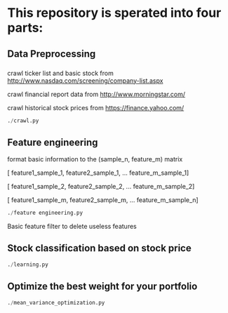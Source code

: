 # This repository is sperated into four parts:

## Data Preprocessing
### 
crawl ticker list and basic stock from http://www.nasdaq.com/screening/company-list.aspx

crawl financial report data from http://www.morningstar.com/

crawl historical stock prices from  https://finance.yahoo.com/

```python
./crawl.py
```

## Feature engineering

format basic information to the (sample_n, feature_m) matrix

[ feature1_sample_1, feature2_sample_1, ... feature_m_sample_1]

[ feature1_sample_2, feature2_sample_2, ... feature_m_sample_2]

[ feature1_sample_m, feature2_sample_m, ... feature_m_sample_n]

```python
./feature engineering.py
```

Basic feature filter to delete useless features


## Stock classification based on stock price
```python
./learning.py
```
## Optimize the best weight for your portfolio

```python
./mean_variance_optimization.py
```
